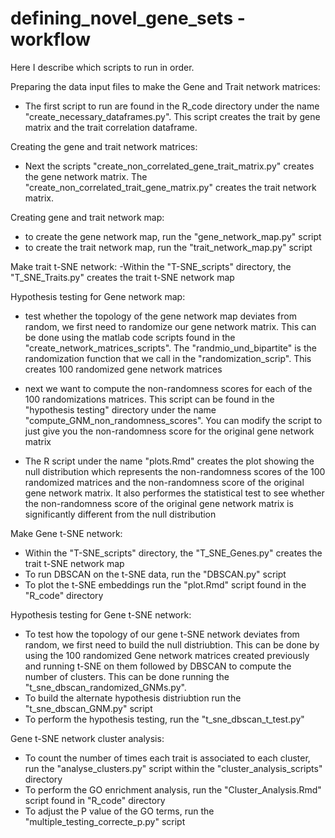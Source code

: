 # defining_novel_gene_sets - workflow

Here I describe which scripts to run in order.

Preparing the data input files to make the Gene and Trait network matrices:

- The first script to run are found in the R_code directory under the name "create_necessary_dataframes.py". 
This script creates the trait by gene matrix and the trait correlation dataframe.

Creating the gene and trait network matrices:

- Next the scripts "create_non_correlated_gene_trait_matrix.py" creates the gene network matrix.
The "create_non_correlated_trait_gene_matrix.py" creates the trait network matrix.

Creating gene and trait network map:
- to create the gene network map, run the "gene_network_map.py" script
- to create the trait network map, run the "trait_network_map.py" script

Make trait t-SNE network:
-Within the "T-SNE_scripts" directory, the "T_SNE_Traits.py" creates the trait t-SNE network map


Hypothesis testing for Gene network map:
- test whether the topology of the gene network map deviates from random, we first need to
randomize our gene network matrix. This can be done using the  matlab code scripts found in the
"create_network_matrices_scripts". The "randmio_und_bipartite" is the randomization function that we 
call in the "randomization_scrip". This creates 100 randomized gene network matrices

- next we want to compute the non-randomness scores for each of the 100 randomizations matrices. This
script can be found in the "hypothesis testing" directory under the name "compute_GNM_non_randomness_scores". 
You can modify the script to just give you the non-randomness score for the original gene network matrix

- The R script under the name "plots.Rmd" creates the plot showing the null distribution which represents the non-randomness scores
of the 100 randomized matrices and the non-randomness score of the original gene network matrix. It also performes the statistical test
to see whether the non-randomness score of the original gene network matrix is significantly different from the null distribution

Make Gene t-SNE network:
- Within the "T-SNE_scripts" directory, the "T_SNE_Genes.py" creates the trait t-SNE network map
- To run DBSCAN on the t-SNE data, run the "DBSCAN.py" script
- To plot the t-SNE embeddings run the "plot.Rmd" script found in the "R_code" directory

Hypothesis testing for Gene t-SNE network:
- To test how the topology of our gene t-SNE network deviates from random, we first need to build the null distriubtion. This can be done by using
the 100 randomized Gene network matrices created previously and running t-SNE on them followed by DBSCAN to compute the number of clusters. This can be done
running the "t_sne_dbscan_randomized_GNMs.py".
- To build the alternate hypothesis distriubtion run the "t_sne_dbscan_GNM.py" script
- To perform the hypothesis testing, run the "t_sne_dbscan_t_test.py"

Gene t-SNE network cluster analysis:
- To count the number of times each trait is associated to each cluster, run the "analyse_clusters.py" script within the "cluster_analysis_scripts"
directory
- To perform the GO enrichment analysis, run the "Cluster_Analysis.Rmd" script found in "R_code" directory
- To adjust the P value of the GO terms, run the "multiple_testing_correcte_p.py" script


